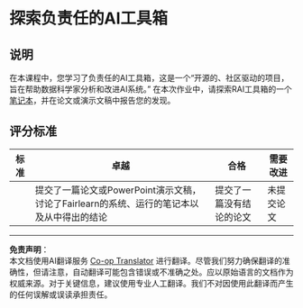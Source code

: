 <!--
CO_OP_TRANSLATOR_METADATA:
{
  "original_hash": "dbda60e7b1fe5f18974e7858eff0004e",
  "translation_date": "2025-09-03T17:41:11+00:00",
  "source_file": "1-Introduction/3-fairness/assignment.md",
  "language_code": "zh"
}
-->
# 探索负责任的AI工具箱

## 说明

在本课程中，您学习了负责任的AI工具箱，这是一个“开源的、社区驱动的项目，旨在帮助数据科学家分析和改进AI系统。” 在本次作业中，请探索RAI工具箱的一个[笔记本](https://github.com/microsoft/responsible-ai-toolbox/blob/main/notebooks/responsibleaidashboard/getting-started.ipynb)，并在论文或演示文稿中报告您的发现。

## 评分标准

| 标准 | 卓越 | 合格 | 需要改进 |
| -------- | --------- | -------- | ----------------- |
|          | 提交了一篇论文或PowerPoint演示文稿，讨论了Fairlearn的系统、运行的笔记本以及从中得出的结论 | 提交了一篇没有结论的论文 | 未提交论文 |

---

**免责声明**：  
本文档使用AI翻译服务 [Co-op Translator](https://github.com/Azure/co-op-translator) 进行翻译。尽管我们努力确保翻译的准确性，但请注意，自动翻译可能包含错误或不准确之处。应以原始语言的文档作为权威来源。对于关键信息，建议使用专业人工翻译。我们不对因使用此翻译而产生的任何误解或误读承担责任。